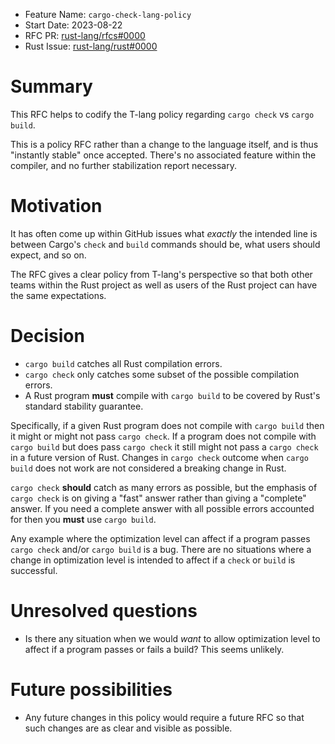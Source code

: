 - Feature Name: `cargo-check-lang-policy`
- Start Date: 2023-08-22
- RFC PR: [rust-lang/rfcs#0000](https://github.com/rust-lang/rfcs/pull/0000)
- Rust Issue: [rust-lang/rust#0000](https://github.com/rust-lang/rust/issues/0000)

# Summary
[summary]: #summary

This RFC helps to codify the T-lang policy regarding `cargo check` vs `cargo build`.

This is a policy RFC rather than a change to the language itself, and is thus "instantly stable" once accepted. There's no associated feature within the compiler, and no further stabilization report necessary.

# Motivation
[motivation]: #motivation

It has often come up within GitHub issues what *exactly* the intended line is between Cargo's `check` and `build` commands should be, what users should expect, and so on.

The RFC gives a clear policy from T-lang's perspective so that both other teams within the Rust project as well as users of the Rust project can have the same expectations.

# Decision
[decision]: #decision

* `cargo build` catches all Rust compilation errors.
* `cargo check` only catches some subset of the possible compilation errors.
* A Rust program **must** compile with `cargo build` to be covered by Rust's standard stability guarantee.

Specifically, if a given Rust program does not compile with `cargo build` then it might or might not pass `cargo check`. If a program does not compile with `cargo build` but does pass `cargo check` it still might not pass a `cargo check` in a future version of Rust. Changes in `cargo check` outcome when `cargo build` does not work are not considered a breaking change in Rust.

`cargo check` **should** catch as many errors as possible, but the emphasis of `cargo check` is on giving a "fast" answer rather than giving a "complete" answer. If you need a complete answer with all possible errors accounted for then you **must** use `cargo build`.

Any example where the optimization level can affect if a program passes `cargo check` and/or `cargo build` is a bug. There are no situations where a change in optimization level is intended to affect if a `check` or `build` is successful.

# Unresolved questions
[unresolved-questions]: #unresolved-questions

* Is there any situation when we would *want* to allow optimization level to affect if a program passes or fails a build? This seems unlikely.

# Future possibilities
[future-possibilities]: #future-possibilities

* Any future changes in this policy would require a future RFC so that such changes are as clear and visible as possible.

